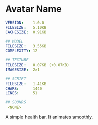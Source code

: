# Avatar Name
```yaml
VERSION:    ​1.0.0​
FILESIZE:   ​5.10KB​
CACHESIZE:  ​0.91KB​

## MODEL
FILESIZE:   ​3.55KB​
COMPLEXITY: ​12​

## TEXTURE
FILESIZE:   ​0.07KB (+0.07KB)​
IMAGESIZE:  ​2×1​

## SCRIPT
FILESIZE:   ​1.41KB​
CHARS:      ​1440​
LINES:      ​51​

## SOUNDS
 <NONE>
```

A simple health bar. It animates smoothly.
